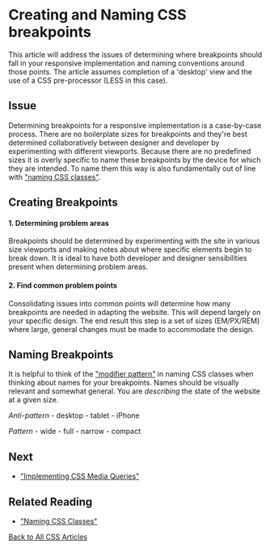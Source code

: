# Creating and Naming CSS breakpoints
This article will address the issues of determining where breakpoints should fall in your responsive implementation and naming conventions around those points. The article assumes completion of a 'desktop' view and the use of a CSS pre-processor (LESS in this case).

## Issue
Determining breakpoints for a responsive implementation is a case-by-case process. There are no boilerplate sizes for breakpoints and they're best determined collaboratively between designer and developer by experimenting with different viewports. Because there are no predefined sizes it is overly specific to name these breakpoints by the device for which they are intended. To name them this way is also fundamentally out of line with ["naming CSS classes"](naming-css-classes.md).

## Creating Breakpoints
#### 1. Determining problem areas
Breakpoints should be determined by experimenting with the site in various size viewports and making notes about where specific elements begin to break down. It is ideal to have both developer and designer sensibilities present when determining problem areas.

#### 2. Find common problem points
Consolidating issues into common points will determine how many breakpoints are needed in adapting the website. This will depend largely on your specific design. The end result this step is a set of sizes (EM/PX/REM) where large, general changes must be made to accommodate the design.

## Naming Breakpoints
It is helpful to think of the ["modifier pattern"](naming-css-classes.md) in naming CSS classes when thinking about names for your breakpoints. Names should be visually relevant and somewhat general. You are _describing_ the state of the website at a given size.

_Anti-pattern_
	- desktop
	- tablet
	- iPhone

_Pattern_
	- wide
	- full
	- narrow
	- compact

## Next
* ["Implementing CSS Media Queries"](implementing-css-media-queries.md)

## Related Reading
* ["Naming CSS Classes"](naming-css-classes.md)

[Back to All CSS Articles](/CSS/overview.md)
